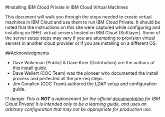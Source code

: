 #Installing IBM Cloud Private in IBM Cloud Virtual Machines

This document will walk you through the steps needed to create virtual machines in IBM Cloud and use them to run IBM Cloud Private. It should be noted that the instructions on this site were captured while configuring and installing on RHEL virtual servers hosted on IBM Cloud (Softlayer). Some of the server setup steps may vary if you are attempting to provision virtual servers in another cloud provider or if you are installing on a different OS. 

##Acknowledgments
- Dave Wakeman (Public) & Dave Krier (Distribution) are the authors of this install guide. 
- Dave Weilert (COC Team) was the pioneer who documented the install process and perfected all the pre-req steps.
- Jim Conallen (COC Team) authored the LDAP setup and configuration guide.  

!!! danger
    _This is **NOT** a replacement for the official [documentation](https://www.ibm.com/support/knowledgecenter/en/SSBS6K_3.1.1/kc_welcome_containers.html) for IBM Cloud Private!  It is intended only to be a learning guide, and uses an arbitrary configuration that may not be appropriate for production use._

